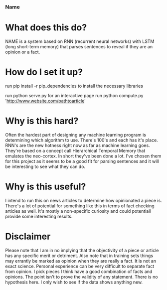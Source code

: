 ### Name

# What does this do?
NAME is a system based on RNN (recurrent neural networks) with LSTM (long short-term memory) that parses sentences to reveal if they are an opinion or a fact.

# How do I set it up?
run pip install -r pip_dependencies to install the necessary libraries

run python serve.py for an interactive page
run python compute.py 'http://www.website.com/pathtoarticle'

# Why is this hard?
Often the hardest part of designing any machine learning program is determining which algorithm to use.  There's 100's and each has it's place. RNN's are the new hotness right now as far as machine learning goes.  They're based on a concept call Hierarchical Temporal Memory that emulates the neo-cortex.  In short they've been done a lot.  I've chosen them for this project as it seems to be a good fit for parsing sentences and it will be interesting to see what they can do.

# Why is this useful? 
I intend to run this on news articles to determine how opinionated a piece is.  There's a lot of potential for something like this in terms of fact checking articles as well.  It's mostly a non-specific curiosity and could potentiall provide some interesting results.  

# Disclaimer
Please note that I am in no implying that the objectivity of a piece or article has any specific merit or detriment.  Also note that in training sets things may errantly be marked as opinion when they are really a fact.  It is not an exact science.  Personal experience can be very difficult to separate fact from opinion.  I pick pieces I think have a good combination of facts and opinions.  The point isn't to prove the validity of any statement.  There is no hypothesis here.  I only wish to see if the data shows anything new.
